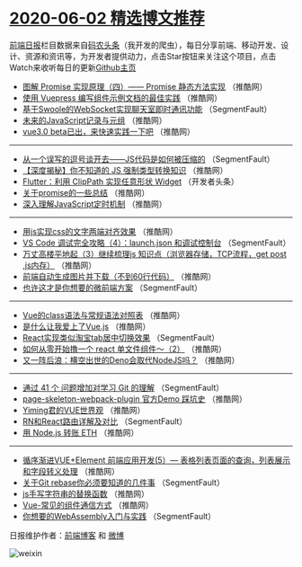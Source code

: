 # [2020-06-02 精选博文推荐](http://hao.caibaojian.com/date/2020/06/02)

[前端日报](http://caibaojian.com/c/news)栏目数据来自[码农头条](http://hao.caibaojian.com/)（我开发的爬虫），每日分享前端、移动开发、设计、资源和资讯等，为开发者提供动力，点击Star按钮来关注这个项目，点击Watch来收听每日的更新[Github主页](https://github.com/kujian/frontendDaily)
* [图解 Promise 实现原理（四）—— Promise 静态方法实现](http://hao.caibaojian.com/142955.html) （推酷网）
* [使用 Vuepress 编写组件示例文档的最佳实践](http://hao.caibaojian.com/142953.html) （推酷网）
* [基于Swoole的WebSocket实现聊天室即时通讯功能](http://hao.caibaojian.com/142932.html) （SegmentFault）
* [未来的JavaScript记录与元组](http://hao.caibaojian.com/142943.html) （推酷网）
* [vue3.0 beta已出，来快速实践一下吧](http://hao.caibaojian.com/142954.html) （推酷网）

***
* [从一个误写的逗号谈开去——JS代码是如何被压缩的](http://hao.caibaojian.com/142933.html) （SegmentFault）
* [【深度揭秘】你不知道的 JS 强制类型转换知识](http://hao.caibaojian.com/142944.html) （推酷网）
* [Flutter：利用 ClipPath 实现任意形状 Widget](http://hao.caibaojian.com/142934.html) （开发者头条）
* [关于promise的一些总结](http://hao.caibaojian.com/142945.html) （推酷网）
* [深入理解JavaScript定时机制](http://hao.caibaojian.com/142935.html) （推酷网）

***
* [用js实现css的文字两端对齐效果](http://hao.caibaojian.com/142946.html) （推酷网）
* [VS Code 调试完全攻略（4）：launch.json 和调试控制台](http://hao.caibaojian.com/142925.html) （SegmentFault）
* [万丈高楼平地起（3）继续梳理js 知识点（浏览器存储，TCP流程，get post ,js内存）](http://hao.caibaojian.com/142936.html) （推酷网）
* [前端自动生成图片并下载（不到60行代码）](http://hao.caibaojian.com/142947.html) （推酷网）
* [也许这才是你想要的微前端方案](http://hao.caibaojian.com/142926.html) （SegmentFault）

***
* [Vue的class语法与常规语法对照表](http://hao.caibaojian.com/142937.html) （推酷网）
* [是什么让我爱上了Vue.js](http://hao.caibaojian.com/142948.html) （推酷网）
* [React实现类似淘宝tab居中切换效果](http://hao.caibaojian.com/142927.html) （SegmentFault）
* [如何从零开始撸一个 react 单文件组件～（2）](http://hao.caibaojian.com/142938.html) （推酷网）
* [又一阵后浪：横空出世的Deno会取代NodeJS吗？](http://hao.caibaojian.com/142949.html) （推酷网）

***
* [通过 41 个 问题增加对学习 Git 的理解](http://hao.caibaojian.com/142928.html) （SegmentFault）
* [page-skeleton-webpack-plugin 官方Demo 踩坑史](http://hao.caibaojian.com/142939.html) （推酷网）
* [Yiming君的VUE世界观](http://hao.caibaojian.com/142950.html) （推酷网）
* [RN和React路由详解及对比](http://hao.caibaojian.com/142929.html) （SegmentFault）
* [用 Node.js 转账 ETH](http://hao.caibaojian.com/142940.html) （推酷网）

***
* [循序渐进VUE+Element 前端应用开发(5）&#8212; 表格列表页面的查询，列表展示和字段转义处理](http://hao.caibaojian.com/142951.html) （推酷网）
* [关于Git rebase你必须要知道的几件事](http://hao.caibaojian.com/142930.html) （SegmentFault）
* [js手写字符串的替换函数](http://hao.caibaojian.com/142941.html) （推酷网）
* [Vue-常见的组件通信方式](http://hao.caibaojian.com/142952.html) （推酷网）
* [你想要的WebAssembly入门与实践](http://hao.caibaojian.com/142931.html) （SegmentFault）

日报维护作者：[前端博客](http://caibaojian.com/) 和 [微博](http://caibaojian.com/go/weibo)

![weixin](https://user-images.githubusercontent.com/3055447/38468989-651132ac-3b80-11e8-8e6b-15122322a9d7.png)